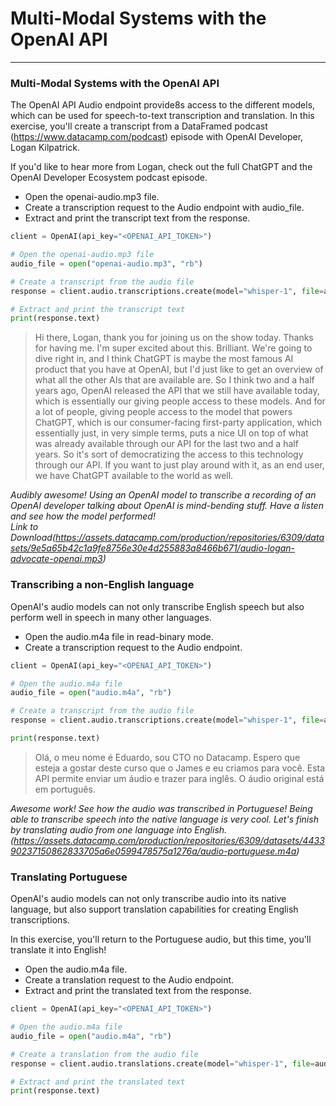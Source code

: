 # Multi-Modal Systems with the OpenAI API
---
### Multi-Modal Systems with the OpenAI API
The OpenAI API Audio endpoint provide8s access to the different models, which can be used for speech-to-text transcription and translation. In this exercise, you'll create a transcript from a DataFramed podcast (https://www.datacamp.com/podcast) episode with OpenAI Developer, Logan Kilpatrick.

If you'd like to hear more from Logan, check out the full ChatGPT and the OpenAI Developer Ecosystem podcast episode.
* Open the openai-audio.mp3 file.
* Create a transcription request to the Audio endpoint with audio_file.
* Extract and print the transcript text from the response.
```Python
client = OpenAI(api_key="<OPENAI_API_TOKEN>")

# Open the openai-audio.mp3 file
audio_file = open("openai-audio.mp3", "rb")

# Create a transcript from the audio file
response = client.audio.transcriptions.create(model="whisper-1", file=audio_file)

# Extract and print the transcript text
print(response.text)
```
> Hi there, Logan, thank you for joining us on the show today. Thanks for having me. I'm super excited about this. Brilliant. We're going to dive right in, and I think ChatGPT is maybe the most famous AI product that you have at OpenAI, but I'd just like to get an overview of what all the other AIs that are available are. So I think two and a half years ago, OpenAI released the API that we still have available today, which is essentially our giving people access to these models. And for a lot of people, giving people access to the model that powers ChatGPT, which is our consumer-facing first-party application, which essentially just, in very simple terms, puts a nice UI on top of what was already available through our API for the last two and a half years. So it's sort of democratizing the access to this technology through our API. If you want to just play around with it, as an end user, we have ChatGPT available to the world as well.

*Audibly awesome! Using an OpenAI model to transcribe a recording of an OpenAI developer talking about OpenAI is mind-bending stuff. Have a listen and see how the model performed!   
Link to Download(https://assets.datacamp.com/production/repositories/6309/datasets/9e5a65b42c1a9fe8756e30e4d255883a8466b671/audio-logan-advocate-openai.mp3)*

### Transcribing a non-English language
OpenAI's audio models can not only transcribe English speech but also perform well in speech in many other languages.
* Open the audio.m4a file in read-binary mode.
* Create a transcription request to the Audio endpoint.
```python
client = OpenAI(api_key="<OPENAI_API_TOKEN>")

# Open the audio.m4a file
audio_file = open("audio.m4a", "rb")

# Create a transcript from the audio file
response = client.audio.transcriptions.create(model="whisper-1", file=audio_file)

print(response.text)
```
> Olá, o meu nome é Eduardo, sou CTO no Datacamp. Espero que esteja a gostar deste curso que o James e eu criamos para você. Esta API permite enviar um áudio e trazer para inglês. O áudio original está em português.

*Awesome work! See how the audio was transcribed in Portuguese! Being able to transcribe speech into the native language is very cool. Let's finish by translating audio from one language into English.(https://assets.datacamp.com/production/repositories/6309/datasets/443390237150862833705a6e0599478575a1276a/audio-portuguese.m4a)*

### Translating Portuguese
OpenAI's audio models can not only transcribe audio into its native language, but also support translation capabilities for creating English transcriptions.

In this exercise, you'll return to the Portuguese audio, but this time, you'll translate it into English!
* Open the audio.m4a file.
* Create a translation request to the Audio endpoint.
* Extract and print the translated text from the response.
```python
client = OpenAI(api_key="<OPENAI_API_TOKEN>")

# Open the audio.m4a file
audio_file = open("audio.m4a", "rb")

# Create a translation from the audio file
response = client.audio.translations.create(model="whisper-1", file=audio_file)

# Extract and print the translated text
print(response.text)
```
